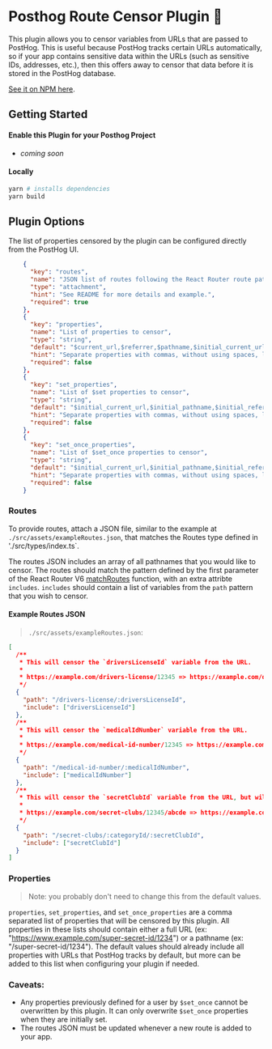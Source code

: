 # Posthog Route Censor Plugin 🚓

This plugin allows you to censor variables from URLs that are passed to PostHog. This is useful because PostHog tracks certain URLs automatically, so if your app contains sensitive data within the URLs (such as sensitive IDs, addresses, etc.), then this offers away to censor that data before it is stored in the PostHog database.

[See it on NPM here](https://www.npmjs.com/package/@avalabs/posthog-route-censor-plugin).

## Getting Started

#### Enable this Plugin for your Posthog Project

- *coming soon*

#### Locally
```sh
yarn # installs dependencies
yarn build
```

## Plugin Options

The list of properties censored by the plugin can be configured directly from the PostHog UI.

```json
    {
      "key": "routes",
      "name": "JSON list of routes following the React Router route patterns.  See package README for more details.",
      "type": "attachment",
      "hint": "See README for more details and example.",
      "required": true
    },
    {
      "key": "properties",
      "name": "List of properties to censor",
      "type": "string",
      "default": "$current_url,$referrer,$pathname,$initial_current_url,initial_pathname,initial_referrer",
      "hint": "Separate properties with commas, without using spaces, like so: `foo,bar,$baz`",
      "required": false
    },
    {
      "key": "set_properties",
      "name": "List of $set properties to censor",
      "type": "string",
      "default": "$initial_current_url,$initial_pathname,$initial_referrer",
      "hint": "Separate properties with commas, without using spaces, like so: `foo,bar,$baz`",
      "required": false
    },
    {
      "key": "set_once_properties",
      "name": "List of $set_once properties to censor",
      "type": "string",
      "default": "$initial_current_url,$initial_pathname,$initial_referrer",
      "hint": "Separate properties with commas, without using spaces, like so: `foo,bar,$baz`",
      "required": false
    }
```

### Routes

To provide routes, attach a JSON file, similar to the example at `./src/assets/exampleRoutes.json`, that matches the Routes type defined in './src/types/index.ts`.

The routes JSON includes an array of all pathnames that you would like to censor. The routes should match the pattern defined by the first parameter of the React Router V6 [matchRoutes](https://reactrouter.com/en/main/utils/match-routes) function, with an extra attribte `includes`. `includes` should contain a list of variables from the `path` pattern that you wish to censor.

#### **Example Routes JSON**

> `./src/assets/exampleRoutes.json`:

```json
[
  /**
   * This will censor the `driversLicenseId` variable from the URL.
   *
   * https://example.com/drivers-license/12345 => https://example.com/drivers-license/:driversLicenseId
   */
  {
    "path": "/drivers-license/:driversLicenseId",
    "include": ["driversLicenseId"]
  },
  /**
   * This will censor the `medicalIdNumber` variable from the URL.
   *
   * https://example.com/medical-id-number/12345 => https://example.com/medical-id-number/:medicalIdNumber
   */
  {
    "path": "/medical-id-number/:medicalIdNumber",
    "include": ["medicalIdNumber"]
  },
  /**
   * This will censor the `secretClubId` variable from the URL, but will not sensor the `categoryId` variable.
   *
   * https://example.com/secret-clubs/12345/abcde => https://example.com/secret-clubs/12345/:secretClubId
   */
  {
    "path": "/secret-clubs/:categoryId/:secretClubId",
    "include": ["secretClubId"]
  }
]
```

### Properties

> Note: you probably don't need to change this from the default values.

`properties`, `set_properties`, and `set_once_properties` are a comma separated list of properties that will be censored by this plugin. All properties in these lists should contain either a full URL (ex: "https://www.example.com/super-secret-id/1234") or a pathname (ex: "/super-secret-id/1234"). The default values should already include all properties with URLs that PostHog tracks by default, but more can be added to this list when configuring your plugin if needed.

### Caveats:

- Any properties previously defined for a user by `$set_once` cannot be overwritten by this plugin. It can only overwrite `$set_once` properties when they are initially set.
- The routes JSON must be updated whenever a new route is added to your app.
